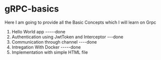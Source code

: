 # gRPC-basics
Here I am going to provide all the Basic Concepts which I will learn on Grpc
1. Hello World app -----done
2. Authentication using JwtToken and Interceptor ---done
3. Communication through channel ----done
4. Intregation With Docker      -----done
5. Implementation with simple HTML file
